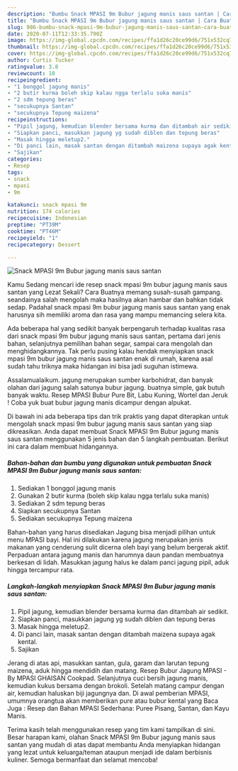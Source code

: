 ```yaml
---
description: "Bumbu Snack MPASI 9m Bubur jagung manis saus santan | Cara Buat Snack MPASI 9m Bubur jagung manis saus santan Yang Sempurna"
title: "Bumbu Snack MPASI 9m Bubur jagung manis saus santan | Cara Buat Snack MPASI 9m Bubur jagung manis saus santan Yang Sempurna"
slug: 986-bumbu-snack-mpasi-9m-bubur-jagung-manis-saus-santan-cara-buat-snack-mpasi-9m-bubur-jagung-manis-saus-santan-yang-sempurna
date: 2020-07-11T12:33:35.790Z
image: https://img-global.cpcdn.com/recipes/ffa1d26c20ce99d6/751x532cq70/snack-mpasi-9m-bubur-jagung-manis-saus-santan-foto-resep-utama.jpg
thumbnail: https://img-global.cpcdn.com/recipes/ffa1d26c20ce99d6/751x532cq70/snack-mpasi-9m-bubur-jagung-manis-saus-santan-foto-resep-utama.jpg
cover: https://img-global.cpcdn.com/recipes/ffa1d26c20ce99d6/751x532cq70/snack-mpasi-9m-bubur-jagung-manis-saus-santan-foto-resep-utama.jpg
author: Curtis Tucker
ratingvalue: 3.8
reviewcount: 10
recipeingredient:
- "1 bonggol jagung manis"
- "2 butir kurma boleh skip kalau ngga terlalu suka manis"
- "2 sdm tepung beras"
- "secukupnya Santan"
- "secukupnya Tepung maizena"
recipeinstructions:
- "Pipil jagung, kemudian blender bersama kurma dan ditambah air sedikit."
- "Siapkan panci, masukkan jagung yg sudah diblen dan tepung beras"
- "Masak hingga meletup2."
- "Di panci lain, masak santan dengan ditambah maizena supaya agak kental."
- "Sajikan"
categories:
- Resep
tags:
- snack
- mpasi
- 9m

katakunci: snack mpasi 9m 
nutrition: 174 calories
recipecuisine: Indonesian
preptime: "PT39M"
cooktime: "PT46M"
recipeyield: "1"
recipecategory: Dessert

---
```



![Snack MPASI 9m Bubur jagung manis saus santan](https://img-global.cpcdn.com/recipes/ffa1d26c20ce99d6/751x532cq70/snack-mpasi-9m-bubur-jagung-manis-saus-santan-foto-resep-utama.jpg)

Kamu Sedang mencari ide resep snack mpasi 9m bubur jagung manis saus santan yang Lezat Sekali? Cara Buatnya memang susah-susah gampang. seandainya salah mengolah maka hasilnya akan hambar dan bahkan tidak sedap. Padahal snack mpasi 9m bubur jagung manis saus santan yang enak harusnya sih memiliki aroma dan rasa yang mampu memancing selera kita.

Ada beberapa hal yang sedikit banyak berpengaruh terhadap kualitas rasa dari snack mpasi 9m bubur jagung manis saus santan, pertama dari jenis bahan, selanjutnya pemilihan bahan segar, sampai cara mengolah dan menghidangkannya. Tak perlu pusing kalau hendak menyiapkan snack mpasi 9m bubur jagung manis saus santan enak di rumah, karena asal sudah tahu triknya maka hidangan ini bisa jadi suguhan istimewa.

Assalamualaikum. jagung merupakan sumber karbohidrat, dan banyak olahan dari jagung salah satunya bubur jagung. buatnya simple, gak butuh banyak waktu. Resep MPASI Bubur Pure Bit, Labu Kuning, Wortel dan Jeruk ! Coba yuk buat bubur jagung manis dicampur dengan alpukat.


Di bawah ini ada beberapa tips dan trik praktis yang dapat diterapkan untuk mengolah snack mpasi 9m bubur jagung manis saus santan yang siap dikreasikan. Anda dapat membuat Snack MPASI 9m Bubur jagung manis saus santan menggunakan 5 jenis bahan dan 5 langkah pembuatan. Berikut ini cara dalam membuat hidangannya.

<!--inarticleads1-->

##### Bahan-bahan dan bumbu yang digunakan untuk pembuatan Snack MPASI 9m Bubur jagung manis saus santan:

1. Sediakan 1 bonggol jagung manis
1. Gunakan 2 butir kurma (boleh skip kalau ngga terlalu suka manis)
1. Sediakan 2 sdm tepung beras
1. Siapkan secukupnya Santan
1. Sediakan secukupnya Tepung maizena


Bahan-bahan yang harus disediakan Jagung bisa menjadi pilihan untuk menu MPASI bayi. Hal ini dilakukan karena jagung merupakan jenis makanan yang cenderung sulit dicerna oleh bayi yang belum bergerak aktif. Perpaduan antara jagung manis dan harumnya daun pandan membuatnya berkesan di lidah. Masukkan jagung halus ke dalam panci jagung pipil, aduk hingga tercampur rata. 

<!--inarticleads2-->

##### Langkah-langkah menyiapkan Snack MPASI 9m Bubur jagung manis saus santan:

1. Pipil jagung, kemudian blender bersama kurma dan ditambah air sedikit.
1. Siapkan panci, masukkan jagung yg sudah diblen dan tepung beras
1. Masak hingga meletup2.
1. Di panci lain, masak santan dengan ditambah maizena supaya agak kental.
1. Sajikan


Jerang di atas api, masukkan santan, gula, garam dan larutan tepung maizena, aduk hingga mendidih dan matang. Resep Bubur Jagung MPASI - By MPASI GHAISAN Cookpad. Selanjutnya cuci bersih jagung manis, kemudian kukus bersama dengan brokoli. Setelah matang campur dengan air, kemudian haluskan biji jagungnya dan. Di awal pemberian MPASI, umumnya orangtua akan memberikan pure atau bubur kental yang Baca Juga : Resep dan Bahan MPASI Sederhana: Puree Pisang, Santan, dan Kayu Manis. 

Terima kasih telah menggunakan resep yang tim kami tampilkan di sini. Besar harapan kami, olahan Snack MPASI 9m Bubur jagung manis saus santan yang mudah di atas dapat membantu Anda menyiapkan hidangan yang lezat untuk keluarga/teman ataupun menjadi ide dalam berbisnis kuliner. Semoga bermanfaat dan selamat mencoba!
